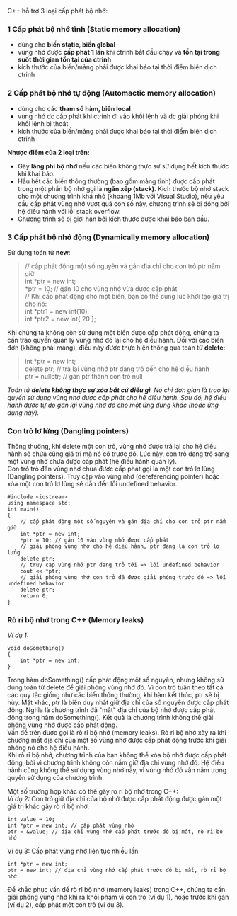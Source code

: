 C++ hỗ trợ 3 loại cấp phát bộ nhớ:  
### 1 Cấp phát bộ nhớ tĩnh (Static memory allocation)  
* dùng cho **biến static, biến global**
* vùng nhớ được **cấp phát 1 lần** khi ctrinh bắt đầu chạy và **tồn tại trong suốt thời gian tồn tại của ctrinh**
* kích thước của biến/mảng phải được khai báo tại thời điểm biên dịch ctrinh
### 2 Cấp phát bộ nhớ tự động (Automactic memory allocation)
* dùng cho các **tham số hàm, biến local**
* vùng nhớ dc cấp phát khi ctrinh đi vào khối lệnh và dc giải phóng khi khối lệnh bị thoát
* kích thước của biến/mảng phải được khai báo tại thời điểm biên dịch ctrinh  

**Nhược điểm của 2 loại trên:**  
* Gây **lãng phí bộ nhớ** nếu các biến không thực sự sử dụng hết kích thước khi khai báo.
* Hầu hết các biến thông thường (bao gồm mảng tĩnh) được cấp phát trong một phần bộ nhớ gọi là **ngăn xếp (stack)**. Kích thước bộ nhớ stack cho một chương trình khá nhỏ (khoảng 1Mb với Visual Studio), nếu yêu cầu cấp phát vùng nhớ vượt quá con số này, chương trình sẽ bị đóng bởi hệ điều hành với lỗi stack overflow.
* Chương trình sẽ bị giới hạn bởi kích thước được khai báo ban đầu.
### 3 Cấp phát bộ nhớ động (Dynamically memory allocation)  
Sử dụng toán tử **new**:  
>// cấp phát động một số nguyên và gán địa chỉ cho con trỏ ptr nắm giữ  
int *ptr = new int;  
*ptr = 10; // gán 10 cho vùng nhớ vừa được cấp phát  
// Khi cấp phát động cho một biến, bạn có thể cùng lúc khởi tạo giá trị cho nó:  
int *ptr1 = new int(10);  
int *ptr2 = new int{ 20 };  

Khi chúng ta không còn sử dụng một biến được cấp phát động, chúng ta cần trao quyền quản lý vùng nhớ đó lại cho hệ điều hành. Đối với các biến đơn (không phải mảng), điều này được thực hiện thông qua toán tử **delete**:  
>int *ptr = new int;  
delete ptr; // trả lại vùng nhớ ptr đang trỏ đến cho hệ điều hành  
ptr = nullptr; // gán ptr thành con trỏ null  

*Toán tử **delete không thực sự xóa bất cứ điều gì**. Nó chỉ đơn giản là trao lại quyền sử dụng vùng nhớ được cấp phát cho hệ điều hành. Sau đó, hệ điều hành được tự do gán lại vùng nhớ đó cho một ứng dụng khác (hoặc ứng dụng này).*

### Con trỏ lơ lửng (Dangling pointers)
Thông thường, khi delete một con trỏ, vùng nhớ được trả lại cho hệ điều hành sẽ chứa cùng giá trị mà nó có trước đó. Lúc này, con trỏ đang trỏ sang một vùng nhớ chưa được cấp phát (hệ điều hành quản lý).  
Con trỏ trỏ đến vùng nhớ chưa được cấp phát gọi là một con trỏ lơ lửng (Dangling pointers). Truy cập vào vùng nhớ (dereferencing pointer) hoặc xóa một con trỏ lơ lửng sẽ dẫn đến lỗi undefined behavior.
```
#include <iostream>  
using namespace std;  
int main()  
{  
	// cấp phát động một số nguyên và gán địa chỉ cho con trỏ ptr nắm giữ  
	int *ptr = new int;  
	*ptr = 10; // gán 10 vào vùng nhớ được cấp phát  
	// giải phóng vùng nhớ cho hệ điều hành, ptr đang là con trỏ lơ lửng  
	delete ptr;  
	// truy cập vùng nhớ ptr đang trỏ tới => lỗi undefined behavior  
	cout << *ptr;  
    // giải phóng vùng nhớ con trỏ đã được giải phóng trước đó => lỗi undefined behavior  
    delete ptr;   
	return 0;  
}
```
### Rò rỉ bộ nhớ trong C++ (Memory leaks)
*Ví dụ 1:*
```
void doSomething()
{
	int *ptr = new int;
}
```
Trong hàm doSomething() cấp phát động một số nguyên, nhưng không sử dụng toán tử delete để giải phóng vùng nhớ đó. Vì con trỏ tuân theo tất cả các quy tắc giống như các biến thông thường, khi hàm kết thúc, ptr sẽ bị hủy. Mặt khác, ptr là biến duy nhất giữ địa chỉ của số nguyên được cấp phát động. Nghĩa là chương trình đã "mất" địa chỉ của bộ nhớ được cấp phát động trong hàm doSomething(). Kết quả là chương trình không thể giải phóng vùng nhớ được cấp phát động.  
Vấn đề trên được gọi là rò rỉ bộ nhớ (memory leaks). Rò rỉ bộ nhớ xảy ra khi chương mất địa chỉ của một số vùng nhớ được cấp phát động trước khi giải phóng nó cho hệ điều hành.  
Khi rò rỉ bộ nhớ, chương trình của bạn không thể xóa bộ nhớ được cấp phát động, bởi vì chương trình không còn nắm giữ địa chỉ vùng nhớ đó. Hệ điều hành cũng không thể sử dụng vùng nhớ này, vì vùng nhớ đó vẫn nằm trong quyền sử dụng của chương trình.

Một số trường hợp khác có thể gây rò rỉ bộ nhớ trong C++:  
*Ví dụ 2:* Con trỏ giữ địa chỉ của bộ nhớ được cấp phát động được gán một giá trị khác gây rò rỉ bộ nhớ.
```
int value = 10;
int *ptr = new int; // cấp phát vùng nhớ
ptr = &value; // địa chỉ vùng nhớ cấp phát trước đó bị mất, rò rỉ bộ nhớ
```
Ví dụ 3: Cấp phát vùng nhớ liên tục nhiều lần
```
int *ptr = new int;
ptr = new int; // địa chỉ vùng nhớ cấp phát trước đó bị mất, rò rỉ bộ nhớ
```
Để khắc phục vấn đề rò rỉ bộ nhớ (memory leaks) trong C++, chúng ta cần giải phóng vùng nhớ khi ra khỏi phạm vi con trỏ (ví dụ 1), hoặc trước khi gán (ví dụ 2), cấp phát một con trỏ (ví dụ 3).